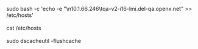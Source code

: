 
sudo bash -c 'echo -e "\n10.1.66.246\tqa-v2-i16-lmi.del-qa.openx.net" &gt;&gt; /etc/hosts'<br /><br />cat /etc/hosts<br /><br />sudo dscacheutil -flushcache
